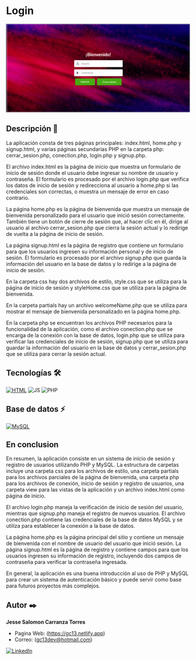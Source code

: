 # Login
![Imagen del proyecto](https://raw.githubusercontent.com/jesse5313/Login/main/prev.png)

## Descripción 📑
La aplicación consta de tres páginas principales: index.html, home.php y signup.html, y varias páginas secundarias PHP en la carpeta php: cerrar_sesion.php, conection.php, login.php y signup.php.

El archivo index.html es la página de inicio que muestra un formulario de inicio de sesión donde el usuario debe ingresar su nombre de usuario y contraseña. El formulario es procesado por el archivo login.php que verifica los datos de inicio de sesión y redirecciona al usuario a home.php si las credenciales son correctas, o muestra un mensaje de error en caso contrario.

La página home.php es la página de bienvenida que muestra un mensaje de bienvenida personalizado para el usuario que inició sesión correctamente. También tiene un botón de cierre de sesión que, al hacer clic en él, dirige al usuario al archivo cerrar_sesion.php que cierra la sesión actual y lo redirige de vuelta a la página de inicio de sesión.

La página signup.html es la página de registro que contiene un formulario para que los usuarios ingresen su información personal y de inicio de sesión. El formulario es procesado por el archivo signup.php que guarda la información del usuario en la base de datos y lo redirige a la página de inicio de sesión.

En la carpeta css hay dos archivos de estilo, style.css que se utiliza para la página de inicio de sesión y styleHome.css que se utiliza para la página de bienvenida.

En la carpeta partials hay un archivo welcomeName.php que se utiliza para mostrar el mensaje de bienvenida personalizado en la página home.php.

En la carpeta php se encuentran los archivos PHP necesarios para la funcionalidad de la aplicación, como el archivo conection.php que se encarga de la conexión con la base de datos, login.php que se utiliza para verificar las credenciales de inicio de sesión, signup.php que se utiliza para guardar la información del usuario en la base de datos y cerrar_sesion.php que se utiliza para cerrar la sesión actual.

## Tecnologías 🛠
[![HTML](https://img.shields.io/badge/HTML5-E34F26?style=for-the-badge&logo=html5&logoColor=white)](https://es.wikipedia.org/wiki/HTML5)
![JS](https://img.shields.io/badge/JavaScript-F7DF1E?style=for-the-badge&logo=javascript&logoColor=black)
![PHP](https://img.shields.io/badge/PHP-777BB4?style=for-the-badge&logo=php&logoColor=white)

## Base de datos ⚡
[![MySQL](https://img.shields.io/badge/MySQL-005C84?style=for-the-badge&logo=mysql&logoColor=white)](https://en.wikipedia.org/wiki/MySQL)

## En conclusion
En resumen, la aplicación consiste en un sistema de inicio de sesión y registro de usuarios utilizando PHP y MySQL. La estructura de carpetas incluye una carpeta css para los archivos de estilo, una carpeta partials para los archivos parciales de la página de bienvenida, una carpeta php para los archivos de conexión, inicio de sesión y registro de usuarios, una carpeta view para las vistas de la aplicación y un archivo index.html como página de inicio.

El archivo login.php maneja la verificación de inicio de sesión del usuario, mientras que signup.php maneja el registro de nuevos usuarios. El archivo conection.php contiene las credenciales de la base de datos MySQL y se utiliza para establecer la conexión a la base de datos.

La página home.php es la página principal del sitio y contiene un mensaje de bienvenida con el nombre de usuario del usuario que inició sesión. La página signup.html es la página de registro y contiene campos para que los usuarios ingresen su información de registro, incluyendo dos campos de contraseña para verificar la contraseña ingresada.

En general, la aplicación es una buena introducción al uso de PHP y MySQL para crear un sistema de autenticación básico y puede servir como base para futuros proyectos más complejos.

## Autor ✒️
**Jesse Salomon Carranza Torres**         

* Pagina Web: (https://gc13.netlify.app)
* Correo: (gc13dev@hotmail.com)

 [![LinkedIn](https://img.shields.io/badge/LinkedIn-0077B5?style=for-the-badge&logo=linkedin&logoColor=white)](https://www.linkedin.com/in/jesse-salomon-carranza-torres-343117225/)
